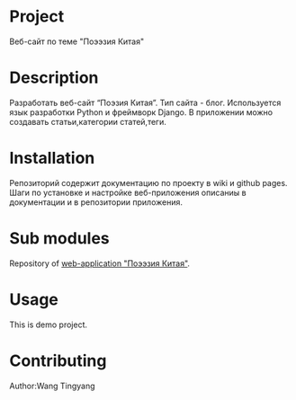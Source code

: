 # Project

Веб-сайт по теме "Поээзия Китая"

# Description

Разработать веб-сайт “Поэзия Китая”.
Тип сайта - блог.
Используется язык разработки Python и фреймворк Django.
В приложении можно создавать статьи,категории статей,теги.

# Installation

Репозиторий содержит документацию по проекту в wiki и github pages.
Шаги по установке и настройке веб-приложения описаниы в документации и 
в репозитории приложения.

# Sub modules

Repository of [web-application "Поээзия Китая"](https://github.com/fpmi-hci-2023/project12b-web-Wangtingyang).

# Usage

This is demo project.

# Contributing

Author:Wang Tingyang
